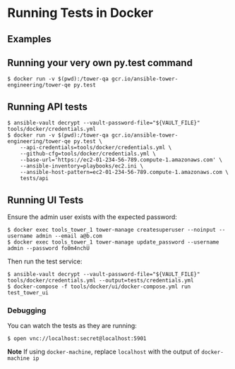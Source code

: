 # Running Tests in Docker

## Examples

## Running your very own py.test command
```shell
$ docker run -v $(pwd):/tower-qa gcr.io/ansible-tower-engineering/tower-qe py.test
```

## Running API tests
```shell
$ ansible-vault decrypt --vault-password-file="${VAULT_FILE}" tools/docker/credentials.yml
$ docker run -v $(pwd):/tower-qa gcr.io/ansible-tower-engineering/tower-qe py.test \
    --api-credentials=tools/docker/credentials.yml \
    --github-cfg=tools/docker/credentials.yml \
    --base-url='https://ec2-01-234-56-789.compute-1.amazonaws.com' \
    --ansible-inventory=playbooks/ec2.ini \
    --ansible-host-pattern=ec2-01-234-56-789.compute-1.amazonaws.com \
    tests/api
```

## Running UI Tests

Ensure the admin user exists with the expected password:

```shell
$ docker exec tools_tower_1 tower-manage createsuperuser --noinput --username admin --email a@b.com
$ docker exec tools_tower_1 tower-manage update_password --username admin --password fo0m4nchU
```

Then run the test service:

```shell
$ ansible-vault decrypt --vault-password-file="${VAULT_FILE}" tools/docker/credentials.yml --output=tests/credentials.yml
$ docker-compose -f tools/docker/ui/docker-compose.yml run test_tower_ui
```

### Debugging

You can watch the tests as they are running:

```shell
$ open vnc://localhost:secret@localhost:5901
```

**Note** If using `docker-machine`, replace `localhost` with the output of `docker-machine ip`
